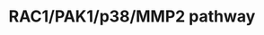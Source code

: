 ---
annotations:
- id: PW:0000013
  parent: disease pathway
  type: Pathway Ontology
  value: disease pathway
- id: PW:0000605
  parent: disease pathway
  type: Pathway Ontology
  value: cancer pathway
- id: DOID:2394
  parent: disease of cellular proliferation
  type: Disease Ontology
  value: ovarian cancer
- id: PW:0000003
  parent: signaling pathway
  type: Pathway Ontology
  value: signaling pathway
authors:
- Khanspers
- MaintBot
- Susan
- Lindarieswijk
- AlexanderPico
- Fehrhart
- Eweitz
- Egonw
description: Interplay of RAC1, p38 MAPK, PAK1 and MMP2 in cell signaling pathways
  downstream of TEK receptor activity related to tumor growth, angiogenesis, and cell
  proliferation. These processes are reduced in RAC1 inactivated models of ovarian
  cancer. Gonzalez-Villasana, et al. Clin Cancer Res, 2015.   Proteins on this pathway
  have targeted assays available via the [https://assays.cancer.gov/available_assays?wp_id=WP3303
  CPTAC Assay Portal]
last-edited: 2021-12-16
organisms:
- Homo sapiens
redirect_from:
- /index.php/Pathway:WP3303
- /instance/WP3303
- /instance/WP3303_rr123243
revision: r123243
schema-jsonld:
- '@context': https://schema.org/
  '@id': https://wikipathways.github.io/pathways/WP3303.html
  '@type': Dataset
  creator:
    '@type': Organization
    name: WikiPathways
  description: Interplay of RAC1, p38 MAPK, PAK1 and MMP2 in cell signaling pathways
    downstream of TEK receptor activity related to tumor growth, angiogenesis, and
    cell proliferation. These processes are reduced in RAC1 inactivated models of
    ovarian cancer. Gonzalez-Villasana, et al. Clin Cancer Res, 2015.   Proteins on
    this pathway have targeted assays available via the [https://assays.cancer.gov/available_assays?wp_id=WP3303
    CPTAC Assay Portal]
  keywords:
  - ABIN-1
  - ABIN-2
  - ABIN-3
  - AKT
  - ANG1
  - ANG2
  - ANG3
  - ANG4
  - BAD
  - BAX
  - CASP7
  - CASP9
  - CRK
  - CTNNB1
  - DOKR
  - EGFR
  - EIF4EBP1
  - ERBB2
  - ERK1
  - ERK2
  - FAK
  - FKHR
  - FN1
  - GRB14
  - GRB2
  - GRB7
  - HRAS
  - IKB
  - IKBKG
  - IKK1
  - IKK2
  - Integrin
  - JNK
  - KRAS
  - MAPK1
  - MAPK11
  - MAPK12
  - MAPK13
  - MAPK14
  - MAPK8
  - MMP2
  - MSH2
  - MYC
  - NCK1
  - NFKB1
  - NOS1
  - NOS2
  - NRAS
  - PAK1
  - PI3K/p110
  - PIK3/p85
  - PIK3R
  - PIP2
  - PIP3
  - PXN
  - RAC1
  - RAD51
  - RELA
  - RS1
  - RasGAP
  - SAPK
  - SHP2
  - SOS1
  - SRC
  - STAT3
  - STAT5A
  - STAT5B
  - STMN1
  - Survivin
  - TEK
  - TIE1
  - TP53
  - YAP1
  license: CC0
  name: RAC1/PAK1/p38/MMP2 pathway
seo: CreativeWork
title: RAC1/PAK1/p38/MMP2 pathway
wpid: WP3303
---
